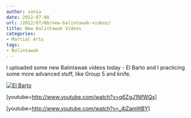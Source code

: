 ```yaml
---
author: sonia
date: 2012-07-08
url: /2012/07/08/new-balintawak-videos/
title: New Balintawak Videos
categories:
- Martial Arts
tags:
- Balintawak
---
```


I uploaded some new Balintawak videos today - El Barto and I practicing some more advanced stuff, like Group 5 and knife.

<!--more-->

[![El Barto](http://blog.snowfrog.net/wp-content/uploads/2012/07/barto.png)](http://blog.snowfrog.net/wp-content/uploads/2012/07/barto.png)

[youtube=http://www.youtube.com/watch?v=q6ZgJ1NfWQs]

[youtube=http://www.youtube.com/watch?v=_4jZamIltBY]
